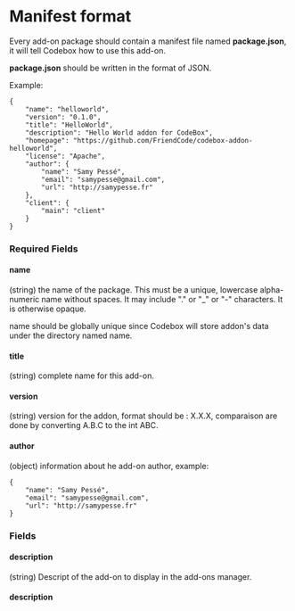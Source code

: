 # Manifest format

Every add-on package should contain a manifest file named **package.json**, it will tell Codebox how to use this add-on.

**package.json** should be written in the format of JSON.

Example:

```
{
    "name": "helloworld",
    "version": "0.1.0",
    "title": "HelloWorld",
    "description": "Hello World addon for CodeBox",
    "homepage": "https://github.com/FriendCode/codebox-addon-helloworld",
    "license": "Apache",
    "author": {
        "name": "Samy Pessé",
        "email": "samypesse@gmail.com",
        "url": "http://samypesse.fr"
    },
    "client": {
        "main": "client"
    }
}
```

### Required Fields

#### name

(string) the name of the package. This must be a unique, lowercase alpha-numeric name without spaces. It may include "." or "_" or "-" characters. It is otherwise opaque.

name should be globally unique since Codebox will store addon's data under the directory named name.

#### title

(string) complete name for this add-on.

#### version

(string) version for the addon, format should be : X.X.X, comparaison are done by converting A.B.C to the int ABC.

#### author

(object) information about he add-on author, example:

```
{
    "name": "Samy Pessé",
    "email": "samypesse@gmail.com",
    "url": "http://samypesse.fr"
}
```

### Fields

#### description

(string) Descript of the add-on to display in the add-ons manager.

#### description

